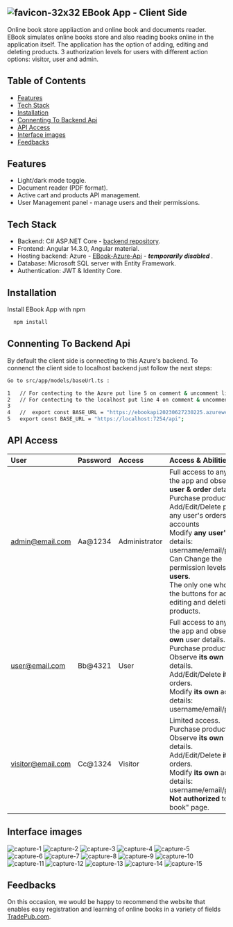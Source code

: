 ## ![favicon-32x32](https://github.com/shokerm/EBook-App-Project/assets/96984377/656085e9-1a4c-4e2c-9c48-a438e160630b) EBook App - Client Side

Online book store appliaction and online book and documents reader.
EBook simulates online books store and also reading books online in the application itself.
The application has the option of adding, editing and deleting products. 3 authorization levels for users with different action options: visitor, user and admin.


## Table of Contents
- [Features](#features)
- [Tech Stack](#tech-stack)
- [Installation](#installation)
- [Connenting To Backend Api](#connenting-to-backend-api)
- [API Access](#api-access)
- [Interface images](#interface-images)
- [Feedbacks](#feedbacks) 

## Features

- Light/dark mode toggle.
- Document reader (PDF format).
- Active cart and products API management.
- User Management panel - manage users and their permissions.


## Tech Stack
- Backend: C# ASP.NET Core - [backend repository](https://github.com/shokerm/EBook.APP-Web-API).
- Frontend: Angular 14.3.0, Angular material.
- Hosting backend: Azure - [EBook-Azure-Api](https://ebookapi20230627230225.azurewebsites.net/swagger) - <em><strong> temporarily disabled </strong></em>.
- Database: Microsoft SQL server with Entity Framework.
- Authentication: JWT & Identity Core.



## Installation

Install EBook App with npm

```bash
  npm install
```

## Connenting To Backend Api
By default the client side is connecting to this Azure's backend.
To connenct the client side to localhost backend just follow the next steps:
```bash
Go to src/app/models/baseUrl.ts :

1   // For contecting to the Azure put line 5 on comment & uncomment line 4.
2   // For contecting to the localhost put line 4 on comment & uncomment line 5.
3
4   //  export const BASE_URL = "https://ebookapi20230627230225.azurewebsites.net/api"; 
5   export const BASE_URL = "https://localhost:7254/api";
```

## API Access
| User              | Password                   | Access       |  Access & Abilities           |        
| :---------------  | :------------------------- | :----------- | :-----------
| admin@email.com   | Aa@1234                    | Administrator|  Full access to any page in the app and observe <strong>any user & order</strong> details.<br> Purchase products.<br>Add/Edit/Delete products, any user's orders and accounts <br> Modify <strong>any user's</strong> account details: username/email/password.<br> Can Change the permission levels of <strong>all users</strong>.<br>The only one who can see the buttons for adding, editing and deleting products.|
| user@email.com    | Bb@4321                    | User         |Full access to any page in the app and observe <strong>its own</strong> user details.<br> Purchase products.<br>Observe <strong>its own</strong> user details.<br>Add/Edit/Delete <strong>its own</strong> orders.<br> Modify <strong>its own</strong> account's details:  username/email/password. |
| visitor@email.com | Cc@1324                    | Visitor      |Limited access.<br> Purchase products. <br> Observe <strong>its own</strong> user details.<br>Add/Edit/Delete <strong>its own</strong> orders.<br> Modify <strong>its own</strong> account's details: username/email/password.<br><strong>Not authorized</strong> to see "my book" page. |

## Interface images
![capture-1](https://github.com/shokerm/EBook-App-Project/assets/96984377/59ac2399-8972-414b-8313-36e852096059)
![capture-2](https://github.com/shokerm/EBook-App-Project/assets/96984377/53194b12-5b58-4e53-ba22-9f30adf66a89)
![capture-3](https://github.com/shokerm/EBook-App-Project/assets/96984377/7a984c29-8d04-4ae8-b88e-328778934e87)
![capture-4](https://github.com/shokerm/EBook-App-Project/assets/96984377/fe5dda04-1228-48c1-ab3d-223b1d2975de)
![capture-5](https://github.com/shokerm/EBook-App-Project/assets/96984377/2c7bf6ef-ea7d-4e37-8256-3ace18648e87)
![capture-6](https://github.com/shokerm/EBook-App-Project/assets/96984377/da5bfea0-f76c-464c-85bc-4937fcbd1edb)
![capture-7](https://github.com/shokerm/EBook-App-Project/assets/96984377/aafd6098-8144-42b5-a870-ca553a58da05)
![capture-8](https://github.com/shokerm/EBook-App-Project/assets/96984377/a0a64166-b96a-40b4-ad49-c192414616b6)
![capture-9](https://github.com/shokerm/EBook-App-Project/assets/96984377/9c7636ed-2296-48bd-855b-81827ee9e763)
![capture-10](https://github.com/shokerm/EBook-App-Project/assets/96984377/3eada8fb-c096-47ad-9bee-399a2c15f1b4)
![capture-11](https://github.com/shokerm/EBook-App-Project/assets/96984377/556239ec-4498-4107-b95c-bd82917ef1bc)
![capture-12](https://github.com/shokerm/EBook-App-Project/assets/96984377/db9fcb07-d9f1-48ee-b1cb-0044209de6ea)
![capture-13](https://github.com/shokerm/EBook-App-Project/assets/96984377/4cc8c615-496b-43e7-af09-a654bf12931d)
![capture-14](https://github.com/shokerm/EBook-App-Project/assets/96984377/d98ff7ee-f5fe-4fb2-8985-d3ff93af72a2)
![capture-15](https://github.com/shokerm/EBook-App-Project/assets/96984377/a27e94d8-1035-4f7a-b587-b5fb3a1a875e)



## Feedbacks

On this occasion, we would be happy to recommend the website that enables easy registration and learning of online books in a variety of fields
[TradePub.com](https://programminglanguage.tradepub.com/).
